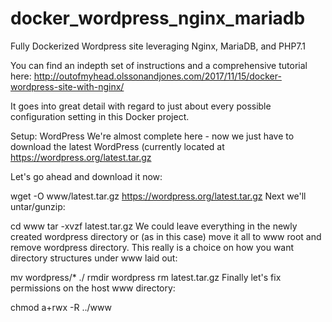 # docker_wordpress_nginx_mariadb
Fully Dockerized Wordpress site leveraging Nginx, MariaDB, and PHP7.1

You can find an indepth set of instructions and a comprehensive tutorial here: http://outofmyhead.olssonandjones.com/2017/11/15/docker-wordpress-site-with-nginx/

It goes into great detail with regard to just about every possible configuration setting in this Docker project.



Setup: WordPress
We're almost complete here - now we just have to download the latest WordPress (currently located at https://wordpress.org/latest.tar.gz

Let's go ahead and download it now:

wget -O www/latest.tar.gz https://wordpress.org/latest.tar.gz
Next we'll untar/gunzip:

cd www
tar -xvzf latest.tar.gz
We could leave everything in the newly created wordpress directory or (as in this case) move it all to www root and remove wordpress directory. This really is a choice on how you want directory structures under www laid out:

mv wordpress/* ./
rmdir wordpress
rm latest.tar.gz​
Finally let's fix permissions on the host www directory:

chmod a+rwx -R ../www
